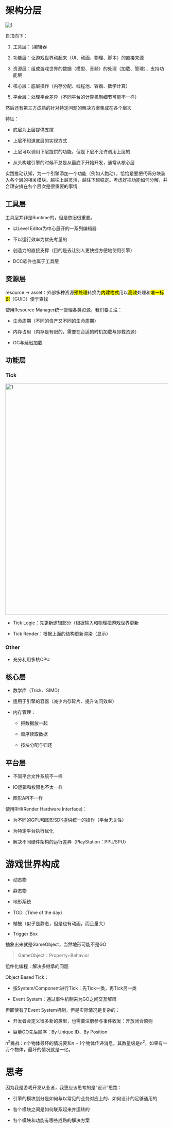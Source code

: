 # 架构分层

<img src="file:///D:/CGNote/Games104/img/architecture%20layers.png" title="" alt="1" data-align="center">

自顶向下：

1. 工具层：（编辑器

2. 功能层：让游戏世界动起来（UI、动画、物理、脚本）的直接来源

3. 资源层：组成游戏世界的数据（模型、音频）的处理（加载、管理），支持功能层

4. 核心层：底层操作（内存分配、线程池、容器、数学计算）

5. 平台层：处理平台差异（不同平台的计算机制细节可能不一样）

然后还有第三方成熟的针对特定问题的解决方案集成在各个层次

特征：

- 底层为上层提供支撑

- 上层不知道底层的实现方式

- 上层可以调用下层提供的功能，但是下层不允许调用上层的

- 从头构建引擎的时候不总是从最底下开始开发，通常从核心层

实践推动认知，为一个引擎添加一个功能（例如人跑动），恰恰是要把代码分块装入各个层的相关模块。越往上越灵活，越往下越稳定。考虑好把功能如何分解，并合理安排在各个层次是很重要的事情

## 工具层

工具层并非是Runtime的，但是依旧很重要。

- 以Level Editor为中心展开的一系列编辑器

- 不以运行效率为优先考量的

- 创造力的直接支撑（目的是去让别人更快捷方便地使用引擎）

- DCC软件也属于工具层

## 资源层

resource -> asset：外部多种资源<mark>预处理</mark>转换为<mark>内建格式</mark>用以<mark>高效</mark>处理和<mark>唯一标识</mark>（GUID）便于查找

使用Resource Manager统一管理各类资源，我们要关注：

- 生命周期（不同的资产又不同的生命周期）

- 内存占用（内存是有限的，需要在合适的时机加载与卸载资源）

- GC与延迟加载

## 功能层

### Tick

<img title="" src="file:///D:/CGNote/Games104/img/EngineTick.png" alt="1" data-align="center" width="719">

- Tick Logic：先更新逻辑部分（根据输入和物理把游戏世界更新

- Tick Render：根据上面的结构更新渲染（显示）

### Other

- 充分利用多核CPU

## 核心层

- 数学库（Trick、SIMD）

- 适用于引擎的容器（减少内存碎片、提升访问效率）

- 内存管理：
  
  - 把数据放一起
  
  - 顺序读取数据
  
  - 按块分配与归还

## 平台层

- 不同平台文件系统不一样

- IO逻辑和权限也不太一样

- 图形API不一样

使用RHI(Render Hardware Interface)：

- 为不同的GPU和图形SDK提供统一的操作（平台无关性）

- 为特定平台执行优化

- 解决不同硬件架构的运行差异（PlayStation：PPU/SPU）

# 游戏世界构成

- 动态物

- 静态物

- 地形系统

- TOD（Time of the day）

- 植被（似乎是静态，但是也有动画，而且量大）

- Trigger Box

抽象出来就是GameObject，当然地形可能不是GO

>  GameObject：Property+Behavior

组件化编程：解决多继承的问题

Object Based Tick：

- 按System/Component进行Tick：先Tick一类，再Tick另一类

- Event System：通过事件机制来为GO之间交互解耦

但即使有了Event System机制，但是实际情况是复杂的：

- 开发者会定义很多新的类型，也需要注册参与事件收发：开放闭合原则

- 巨量GO先后顺序：By Unique ID、By Position

$n^2$挑战：n个物体最坏的情况要和$n-1$个物体传递消息，其数量级是$n^2$，如果有一万个物体，最坏的情况就是一亿。

# 思考

因为我是游戏开发从业者，我更应该思考的是“设计”思路：

- 引擎的模块划分是如何与以常见的业务对应上的、如何设计的足够通用的

- 各个模块之间是如何联系起来并运转的

- 各个模块和功能有哪些成熟的解决方案
